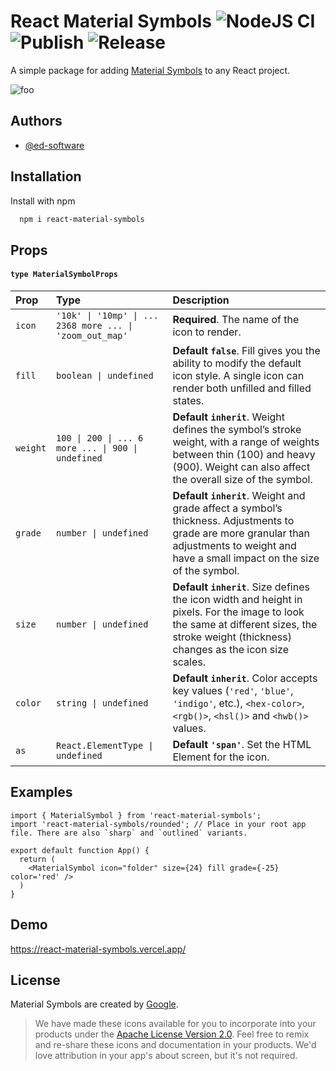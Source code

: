 # React Material Symbols ![NodeJS CI](https://github.com/ed-software/react-material-symbols/actions/workflows/ci.yml/badge.svg) ![Publish](https://github.com/ed-software/react-material-symbols/actions/workflows/publish.yml/badge.svg) ![Release](https://github.com/ed-software/react-material-symbols/actions/workflows/release.yml/badge.svg)

A simple package for adding [Material Symbols](https://fonts.google.com/icons?icon.set=Material+Symbols) to any React project.

![foo](/preview.png "icons preview")

## Authors

- [@ed-software](https://www.github.com/ed-software)

## Installation

Install with npm

```bash
  npm i react-material-symbols
```

## Props

#### `type MaterialSymbolProps`

| Prop     | Type                                                     | Description                                                                                                                                                                                |
| :------- | :------------------------------------------------------- | :----------------------------------------------------------------------------------------------------------------------------------------------------------------------------------------- |
| `icon`   | `'10k' \| '10mp' \| ... 2368 more ... \| 'zoom_out_map'` | **Required**. The name of the icon to render.                                                                                                                                              |
| `fill`   | `boolean \| undefined`                                   | **Default `false`**. Fill gives you the ability to modify the default icon style. A single icon can render both unfilled and filled states.                                                |
| `weight` | `100 \| 200 \| ... 6 more ... \| 900 \| undefined`       | **Default `inherit`**. Weight defines the symbol’s stroke weight, with a range of weights between thin (100) and heavy (900). Weight can also affect the overall size of the symbol.       |
| `grade`  | `number \| undefined`                                    | **Default `inherit`**. Weight and grade affect a symbol’s thickness. Adjustments to grade are more granular than adjustments to weight and have a small impact on the size of the symbol.  |
| `size`   | `number \| undefined`                                    | **Default `inherit`**. Size defines the icon width and height in pixels. For the image to look the same at different sizes, the stroke weight (thickness) changes as the icon size scales. |
| `color`  | `string \| undefined`                                    | **Default `inherit`**. Color accepts key values (`'red'`, `'blue'`, `'indigo'`, etc.), `<hex-color>`, `<rgb()>`, `<hsl()>` and `<hwb()>` values.                                           |
| `as`     | `React.ElementType \| undefined`                         | **Default `'span'`**. Set the HTML Element for the icon.                                                                                                                                   |

## Examples

```TSX
import { MaterialSymbol } from 'react-material-symbols';
import 'react-material-symbols/rounded'; // Place in your root app file. There are also `sharp` and `outlined` variants.

export default function App() {
  return (
    <MaterialSymbol icon="folder" size={24} fill grade={-25} color='red' />
  )
}

```

## Demo

<https://react-material-symbols.vercel.app/>

## License

Material Symbols are created by [Google](https://github.com/google/material-design-icons#license).

> We have made these icons available for you to incorporate into your products under the [Apache License Version 2.0](https://www.apache.org/licenses/LICENSE-2.0.txt). Feel free to remix and re-share these icons and documentation in your products. We'd love attribution in your app's about screen, but it's not required.
